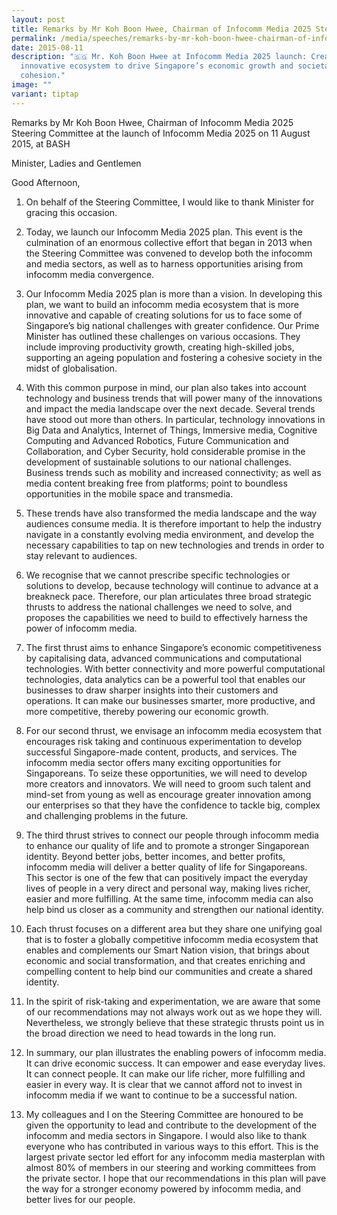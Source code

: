 ```yaml
---
layout: post
title: Remarks by Mr Koh Boon Hwee, Chairman of Infocomm Media 2025 Steering Committee
permalink: /media/speeches/remarks-by-mr-koh-boon-hwee-chairman-of-infocomm-media-2025-steering-committee/
date: 2015-08-11
description: "🇸🇬 Mr. Koh Boon Hwee at Infocomm Media 2025 launch: Creating an
  innovative ecosystem to drive Singapore’s economic growth and societal
  cohesion."
image: ""
variant: tiptap
---
```

Remarks by Mr Koh Boon Hwee, Chairman of Infocomm Media 2025 Steering Committee at the launch of Infocomm Media 2025 on 11 August 2015, at BASH

Minister,
Ladies and Gentlemen

Good Afternoon,

1. On behalf of the Steering Committee, I would like to thank Minister for gracing this occasion.

2. Today, we launch our Infocomm Media 2025 plan. This event is the culmination of an enormous collective effort that began in 2013 when the Steering Committee was convened to develop both the infocomm and media sectors, as well as to harness opportunities arising from infocomm media convergence.

3. Our Infocomm Media 2025 plan is more than a vision. In developing this plan, we want to build an infocomm media ecosystem that is more innovative and capable of creating solutions for us to face some of Singapore’s big national challenges with greater confidence. Our Prime Minister has outlined these challenges on various occasions. They include improving productivity growth, creating high-skilled jobs, supporting an ageing population and fostering a cohesive society in the midst of globalisation.

4. With this common purpose in mind, our plan also takes into account technology and business trends that will power many of the innovations and impact the media landscape over the next decade. Several trends have stood out more than others. In particular, technology innovations in Big Data and Analytics, Internet of Things, Immersive media, Cognitive Computing and Advanced Robotics, Future Communication and Collaboration, and Cyber Security, hold considerable promise in the development of sustainable solutions to our national challenges. Business trends such as mobility and increased connectivity; as well as media content breaking free from platforms; point to boundless opportunities in the mobile space and transmedia.

5. These trends have also transformed the media landscape and the way audiences consume media. It is therefore important to help the industry navigate in a constantly evolving media environment, and develop the necessary capabilities to tap on new technologies and trends in order to stay relevant to audiences.

6. We recognise that we cannot prescribe specific technologies or solutions to develop, because technology will continue to advance at a breakneck pace. Therefore, our plan articulates three broad strategic thrusts to address the national challenges we need to solve, and proposes the capabilities we need to build to effectively harness the power of infocomm media.

7. The first thrust aims to enhance Singapore’s economic competitiveness by capitalising data, advanced communications and computational technologies. With better connectivity and more powerful computational technologies, data analytics can be a powerful tool that enables our businesses to draw sharper insights into their customers and operations. It can make our businesses smarter, more productive, and more competitive, thereby powering our economic growth.

8. For our second thrust, we envisage an infocomm media ecosystem that encourages risk taking and continuous experimentation to develop successful Singapore-made content, products, and services. The infocomm media sector offers many exciting opportunities for Singaporeans. To seize these opportunities, we will need to develop more creators and innovators. We will need to groom such talent and mind-set from young as well as encourage greater innovation among our enterprises so that they have the confidence to tackle big, complex and challenging problems in the future.

9. The third thrust strives to connect our people through infocomm media to enhance our quality of life and to promote a stronger Singaporean identity. Beyond better jobs, better incomes, and better profits, infocomm media will deliver a better quality of life for Singaporeans. This sector is one of the few that can positively impact the everyday lives of people in a very direct and personal way, making lives richer, easier and more fulfilling. At the same time, infocomm media can also help bind us closer as a community and strengthen our national identity.

10. Each thrust focuses on a different area but they share one unifying goal that is to foster a globally competitive infocomm media ecosystem that enables and complements our Smart Nation vision, that brings about economic and social transformation, and that creates enriching and compelling content to help bind our communities and create a shared identity.

11. In the spirit of risk-taking and experimentation, we are aware that some of our recommendations may not always work out as we hope they will. Nevertheless, we strongly believe that these strategic thrusts point us in the broad direction we need to head towards in the long run.

12. In summary, our plan illustrates the enabling powers of infocomm media. It can drive economic success. It can empower and ease everyday lives. It can connect people. It can make our life richer, more fulfilling and easier in every way. It is clear that we cannot afford not to invest in infocomm media if we want to continue to be a successful nation.

13. My colleagues and I on the Steering Committee are honoured to be given the opportunity to lead and contribute to the development of the infocomm and media sectors in Singapore. I would also like to thank everyone who has contributed in various ways to this effort. This is the largest private sector led effort for any infocomm media masterplan with almost 80% of members in our steering and working committees from the private sector. I hope that our recommendations in this plan will pave the way for a stronger economy powered by infocomm media, and better lives for our people.